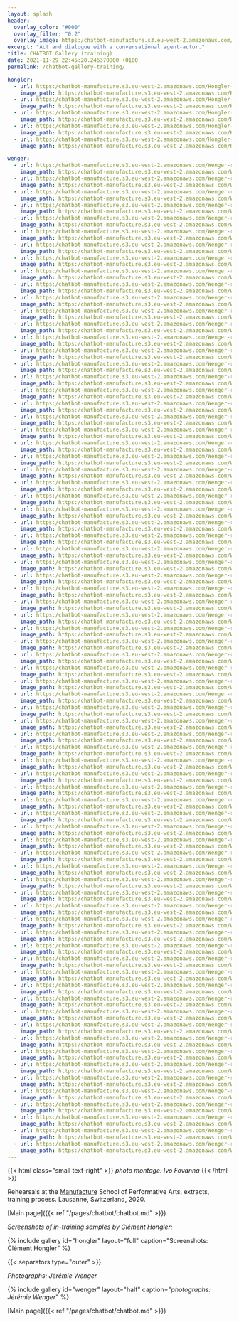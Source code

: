 ```yaml
---
layout: splash
header:
  overlay_color: "#000"
  overlay_filter: "0.2"
  overlay_image: https:/chatbot-manufacture.s3.eu-west-2.amazonaws.com/Fovanna-chatbot-2021-37.webp
excerpt: "Act and dialogue with a conversational agent-actor."
title: CHATBOT Gallery (training)
date: 2021-11-29 22:45:20.246370800 +0100  
permalink: /chatbot-gallery-training/

hongler:
  - url: https:/chatbot-manufacture.s3.eu-west-2.amazonaws.com/Hongler-training-2021-1.webp
    image_path: https:/chatbot-manufacture.s3.eu-west-2.amazonaws.com/Hongler-training-2021-1.low.webp
  - url: https:/chatbot-manufacture.s3.eu-west-2.amazonaws.com/Hongler-training-2021-2.webp
    image_path: https:/chatbot-manufacture.s3.eu-west-2.amazonaws.com/Hongler-training-2021-2.low.webp
  - url: https:/chatbot-manufacture.s3.eu-west-2.amazonaws.com/Hongler-training-2021-3.webp
    image_path: https:/chatbot-manufacture.s3.eu-west-2.amazonaws.com/Hongler-training-2021-3.low.webp
  - url: https:/chatbot-manufacture.s3.eu-west-2.amazonaws.com/Hongler-training-2021-4.webp
    image_path: https:/chatbot-manufacture.s3.eu-west-2.amazonaws.com/Hongler-training-2021-4.low.webp
  - url: https:/chatbot-manufacture.s3.eu-west-2.amazonaws.com/Hongler-training-2021-5.webp
    image_path: https:/chatbot-manufacture.s3.eu-west-2.amazonaws.com/Hongler-training-2021-5.low.webp

wenger:
  - url: https:/chatbot-manufacture.s3.eu-west-2.amazonaws.com/Wenger-rehearsals-2021-03.webp
    image_path: https:/chatbot-manufacture.s3.eu-west-2.amazonaws.com/Wenger-rehearsals-2021-03.low.webp
  - url: https:/chatbot-manufacture.s3.eu-west-2.amazonaws.com/Wenger-rehearsals-2021-02.webp
    image_path: https:/chatbot-manufacture.s3.eu-west-2.amazonaws.com/Wenger-rehearsals-2021-02.low.webp
  - url: https:/chatbot-manufacture.s3.eu-west-2.amazonaws.com/Wenger-rehearsals-2021-01.webp
    image_path: https:/chatbot-manufacture.s3.eu-west-2.amazonaws.com/Wenger-rehearsals-2021-01.low.webp
  - url: https:/chatbot-manufacture.s3.eu-west-2.amazonaws.com/Wenger-rehearsals-2021-53.webp
    image_path: https:/chatbot-manufacture.s3.eu-west-2.amazonaws.com/Wenger-rehearsals-2021-53.low.webp
  - url: https:/chatbot-manufacture.s3.eu-west-2.amazonaws.com/Wenger-rehearsals-2021-04.webp
    image_path: https:/chatbot-manufacture.s3.eu-west-2.amazonaws.com/Wenger-rehearsals-2021-04.low.webp
  - url: https:/chatbot-manufacture.s3.eu-west-2.amazonaws.com/Wenger-rehearsals-2021-05.webp
    image_path: https:/chatbot-manufacture.s3.eu-west-2.amazonaws.com/Wenger-rehearsals-2021-05.low.webp
  - url: https:/chatbot-manufacture.s3.eu-west-2.amazonaws.com/Wenger-rehearsals-2021-06.webp
    image_path: https:/chatbot-manufacture.s3.eu-west-2.amazonaws.com/Wenger-rehearsals-2021-06.low.webp
  - url: https:/chatbot-manufacture.s3.eu-west-2.amazonaws.com/Wenger-rehearsals-2021-07.webp
    image_path: https:/chatbot-manufacture.s3.eu-west-2.amazonaws.com/Wenger-rehearsals-2021-07.low.webp
  - url: https:/chatbot-manufacture.s3.eu-west-2.amazonaws.com/Wenger-rehearsals-2021-08.webp
    image_path: https:/chatbot-manufacture.s3.eu-west-2.amazonaws.com/Wenger-rehearsals-2021-08.low.webp
  - url: https:/chatbot-manufacture.s3.eu-west-2.amazonaws.com/Wenger-rehearsals-2021-09.webp
    image_path: https:/chatbot-manufacture.s3.eu-west-2.amazonaws.com/Wenger-rehearsals-2021-09.low.webp
  - url: https:/chatbot-manufacture.s3.eu-west-2.amazonaws.com/Wenger-rehearsals-2021-10.webp
    image_path: https:/chatbot-manufacture.s3.eu-west-2.amazonaws.com/Wenger-rehearsals-2021-10.low.webp
  - url: https:/chatbot-manufacture.s3.eu-west-2.amazonaws.com/Wenger-rehearsals-2021-11.webp
    image_path: https:/chatbot-manufacture.s3.eu-west-2.amazonaws.com/Wenger-rehearsals-2021-11.low.webp
  - url: https:/chatbot-manufacture.s3.eu-west-2.amazonaws.com/Wenger-rehearsals-2021-12.webp
    image_path: https:/chatbot-manufacture.s3.eu-west-2.amazonaws.com/Wenger-rehearsals-2021-12.low.webp
  - url: https:/chatbot-manufacture.s3.eu-west-2.amazonaws.com/Wenger-rehearsals-2021-13.webp
    image_path: https:/chatbot-manufacture.s3.eu-west-2.amazonaws.com/Wenger-rehearsals-2021-13.low.webp
  - url: https:/chatbot-manufacture.s3.eu-west-2.amazonaws.com/Wenger-rehearsals-2021-14.webp
    image_path: https:/chatbot-manufacture.s3.eu-west-2.amazonaws.com/Wenger-rehearsals-2021-14.low.webp
  - url: https:/chatbot-manufacture.s3.eu-west-2.amazonaws.com/Wenger-rehearsals-2021-15.webp
    image_path: https:/chatbot-manufacture.s3.eu-west-2.amazonaws.com/Wenger-rehearsals-2021-15.low.webp
  - url: https:/chatbot-manufacture.s3.eu-west-2.amazonaws.com/Wenger-rehearsals-2021-16.webp
    image_path: https:/chatbot-manufacture.s3.eu-west-2.amazonaws.com/Wenger-rehearsals-2021-16.low.webp
  - url: https:/chatbot-manufacture.s3.eu-west-2.amazonaws.com/Wenger-rehearsals-2021-17.webp
    image_path: https:/chatbot-manufacture.s3.eu-west-2.amazonaws.com/Wenger-rehearsals-2021-17.low.webp
  - url: https:/chatbot-manufacture.s3.eu-west-2.amazonaws.com/Wenger-rehearsals-2021-18.webp
    image_path: https:/chatbot-manufacture.s3.eu-west-2.amazonaws.com/Wenger-rehearsals-2021-18.low.webp
  - url: https:/chatbot-manufacture.s3.eu-west-2.amazonaws.com/Wenger-rehearsals-2021-19.webp
    image_path: https:/chatbot-manufacture.s3.eu-west-2.amazonaws.com/Wenger-rehearsals-2021-19.low.webp
  - url: https:/chatbot-manufacture.s3.eu-west-2.amazonaws.com/Wenger-rehearsals-2021-20.webp
    image_path: https:/chatbot-manufacture.s3.eu-west-2.amazonaws.com/Wenger-rehearsals-2021-20.low.webp
  - url: https:/chatbot-manufacture.s3.eu-west-2.amazonaws.com/Wenger-rehearsals-2021-21.webp
    image_path: https:/chatbot-manufacture.s3.eu-west-2.amazonaws.com/Wenger-rehearsals-2021-21.low.webp
  - url: https:/chatbot-manufacture.s3.eu-west-2.amazonaws.com/Wenger-rehearsals-2021-22.webp
    image_path: https:/chatbot-manufacture.s3.eu-west-2.amazonaws.com/Wenger-rehearsals-2021-22.low.webp
  - url: https:/chatbot-manufacture.s3.eu-west-2.amazonaws.com/Wenger-rehearsals-2021-48.webp
    image_path: https:/chatbot-manufacture.s3.eu-west-2.amazonaws.com/Wenger-rehearsals-2021-48.low.webp
  - url: https:/chatbot-manufacture.s3.eu-west-2.amazonaws.com/Wenger-rehearsals-2021-23.webp
    image_path: https:/chatbot-manufacture.s3.eu-west-2.amazonaws.com/Wenger-rehearsals-2021-23.low.webp
  - url: https:/chatbot-manufacture.s3.eu-west-2.amazonaws.com/Wenger-rehearsals-2021-24.webp
    image_path: https:/chatbot-manufacture.s3.eu-west-2.amazonaws.com/Wenger-rehearsals-2021-24.low.webp
  - url: https:/chatbot-manufacture.s3.eu-west-2.amazonaws.com/Wenger-rehearsals-2021-25.webp
    image_path: https:/chatbot-manufacture.s3.eu-west-2.amazonaws.com/Wenger-rehearsals-2021-25.low.webp
  - url: https:/chatbot-manufacture.s3.eu-west-2.amazonaws.com/Wenger-rehearsals-2021-26.webp
    image_path: https:/chatbot-manufacture.s3.eu-west-2.amazonaws.com/Wenger-rehearsals-2021-26.low.webp
  - url: https:/chatbot-manufacture.s3.eu-west-2.amazonaws.com/Wenger-rehearsals-2021-27.webp
    image_path: https:/chatbot-manufacture.s3.eu-west-2.amazonaws.com/Wenger-rehearsals-2021-27.low.webp
  - url: https:/chatbot-manufacture.s3.eu-west-2.amazonaws.com/Wenger-rehearsals-2021-29.webp
    image_path: https:/chatbot-manufacture.s3.eu-west-2.amazonaws.com/Wenger-rehearsals-2021-29.low.webp
  - url: https:/chatbot-manufacture.s3.eu-west-2.amazonaws.com/Wenger-rehearsals-2021-28.webp
    image_path: https:/chatbot-manufacture.s3.eu-west-2.amazonaws.com/Wenger-rehearsals-2021-28.low.webp
  - url: https:/chatbot-manufacture.s3.eu-west-2.amazonaws.com/Wenger-rehearsals-2021-30.webp
    image_path: https:/chatbot-manufacture.s3.eu-west-2.amazonaws.com/Wenger-rehearsals-2021-30.low.webp
  - url: https:/chatbot-manufacture.s3.eu-west-2.amazonaws.com/Wenger-rehearsals-2021-41.webp
    image_path: https:/chatbot-manufacture.s3.eu-west-2.amazonaws.com/Wenger-rehearsals-2021-41.low.webp
  - url: https:/chatbot-manufacture.s3.eu-west-2.amazonaws.com/Wenger-rehearsals-2021-32.webp
    image_path: https:/chatbot-manufacture.s3.eu-west-2.amazonaws.com/Wenger-rehearsals-2021-32.low.webp
  - url: https:/chatbot-manufacture.s3.eu-west-2.amazonaws.com/Wenger-rehearsals-2021-33.webp
    image_path: https:/chatbot-manufacture.s3.eu-west-2.amazonaws.com/Wenger-rehearsals-2021-33.low.webp
  - url: https:/chatbot-manufacture.s3.eu-west-2.amazonaws.com/Wenger-rehearsals-2021-34.webp
    image_path: https:/chatbot-manufacture.s3.eu-west-2.amazonaws.com/Wenger-rehearsals-2021-34.low.webp
  - url: https:/chatbot-manufacture.s3.eu-west-2.amazonaws.com/Wenger-rehearsals-2021-37.webp
    image_path: https:/chatbot-manufacture.s3.eu-west-2.amazonaws.com/Wenger-rehearsals-2021-37.low.webp
  - url: https:/chatbot-manufacture.s3.eu-west-2.amazonaws.com/Wenger-rehearsals-2021-38.webp
    image_path: https:/chatbot-manufacture.s3.eu-west-2.amazonaws.com/Wenger-rehearsals-2021-38.low.webp
  - url: https:/chatbot-manufacture.s3.eu-west-2.amazonaws.com/Wenger-rehearsals-2021-36.webp
    image_path: https:/chatbot-manufacture.s3.eu-west-2.amazonaws.com/Wenger-rehearsals-2021-36.low.webp
  - url: https:/chatbot-manufacture.s3.eu-west-2.amazonaws.com/Wenger-rehearsals-2021-39.webp
    image_path: https:/chatbot-manufacture.s3.eu-west-2.amazonaws.com/Wenger-rehearsals-2021-39.low.webp
  - url: https:/chatbot-manufacture.s3.eu-west-2.amazonaws.com/Wenger-rehearsals-2021-31.webp
    image_path: https:/chatbot-manufacture.s3.eu-west-2.amazonaws.com/Wenger-rehearsals-2021-31.low.webp
  - url: https:/chatbot-manufacture.s3.eu-west-2.amazonaws.com/Wenger-rehearsals-2021-42.webp
    image_path: https:/chatbot-manufacture.s3.eu-west-2.amazonaws.com/Wenger-rehearsals-2021-42.low.webp
  - url: https:/chatbot-manufacture.s3.eu-west-2.amazonaws.com/Wenger-rehearsals-2021-43.webp
    image_path: https:/chatbot-manufacture.s3.eu-west-2.amazonaws.com/Wenger-rehearsals-2021-43.low.webp
  - url: https:/chatbot-manufacture.s3.eu-west-2.amazonaws.com/Wenger-rehearsals-2021-44.webp
    image_path: https:/chatbot-manufacture.s3.eu-west-2.amazonaws.com/Wenger-rehearsals-2021-44.low.webp
  - url: https:/chatbot-manufacture.s3.eu-west-2.amazonaws.com/Wenger-rehearsals-2021-45.webp
    image_path: https:/chatbot-manufacture.s3.eu-west-2.amazonaws.com/Wenger-rehearsals-2021-45.low.webp
  - url: https:/chatbot-manufacture.s3.eu-west-2.amazonaws.com/Wenger-rehearsals-2021-46.webp
    image_path: https:/chatbot-manufacture.s3.eu-west-2.amazonaws.com/Wenger-rehearsals-2021-46.low.webp
  - url: https:/chatbot-manufacture.s3.eu-west-2.amazonaws.com/Wenger-rehearsals-2021-47.webp
    image_path: https:/chatbot-manufacture.s3.eu-west-2.amazonaws.com/Wenger-rehearsals-2021-47.low.webp
  - url: https:/chatbot-manufacture.s3.eu-west-2.amazonaws.com/Wenger-rehearsals-2021-49.webp
    image_path: https:/chatbot-manufacture.s3.eu-west-2.amazonaws.com/Wenger-rehearsals-2021-49.low.webp
  - url: https:/chatbot-manufacture.s3.eu-west-2.amazonaws.com/Wenger-rehearsals-2021-50.webp
    image_path: https:/chatbot-manufacture.s3.eu-west-2.amazonaws.com/Wenger-rehearsals-2021-50.low.webp
  - url: https:/chatbot-manufacture.s3.eu-west-2.amazonaws.com/Wenger-rehearsals-2021-52.webp
    image_path: https:/chatbot-manufacture.s3.eu-west-2.amazonaws.com/Wenger-rehearsals-2021-52.low.webp
  - url: https:/chatbot-manufacture.s3.eu-west-2.amazonaws.com/Wenger-rehearsals-2021-54.webp
    image_path: https:/chatbot-manufacture.s3.eu-west-2.amazonaws.com/Wenger-rehearsals-2021-54.low.webp
  - url: https:/chatbot-manufacture.s3.eu-west-2.amazonaws.com/Wenger-rehearsals-2021-55.webp
    image_path: https:/chatbot-manufacture.s3.eu-west-2.amazonaws.com/Wenger-rehearsals-2021-55.low.webp
  - url: https:/chatbot-manufacture.s3.eu-west-2.amazonaws.com/Wenger-rehearsals-2021-56.webp
    image_path: https:/chatbot-manufacture.s3.eu-west-2.amazonaws.com/Wenger-rehearsals-2021-56.low.webp
  - url: https:/chatbot-manufacture.s3.eu-west-2.amazonaws.com/Wenger-rehearsals-2021-57.webp
    image_path: https:/chatbot-manufacture.s3.eu-west-2.amazonaws.com/Wenger-rehearsals-2021-57.low.webp
  - url: https:/chatbot-manufacture.s3.eu-west-2.amazonaws.com/Wenger-rehearsals-2021-58.webp
    image_path: https:/chatbot-manufacture.s3.eu-west-2.amazonaws.com/Wenger-rehearsals-2021-58.low.webp
  - url: https:/chatbot-manufacture.s3.eu-west-2.amazonaws.com/Wenger-rehearsals-2021-59.webp
    image_path: https:/chatbot-manufacture.s3.eu-west-2.amazonaws.com/Wenger-rehearsals-2021-59.low.webp
  - url: https:/chatbot-manufacture.s3.eu-west-2.amazonaws.com/Wenger-rehearsals-2021-60.webp
    image_path: https:/chatbot-manufacture.s3.eu-west-2.amazonaws.com/Wenger-rehearsals-2021-60.low.webp
  - url: https:/chatbot-manufacture.s3.eu-west-2.amazonaws.com/Wenger-rehearsals-2021-62.webp
    image_path: https:/chatbot-manufacture.s3.eu-west-2.amazonaws.com/Wenger-rehearsals-2021-62.low.webp
  - url: https:/chatbot-manufacture.s3.eu-west-2.amazonaws.com/Wenger-rehearsals-2021-63.webp
    image_path: https:/chatbot-manufacture.s3.eu-west-2.amazonaws.com/Wenger-rehearsals-2021-63.low.webp
  - url: https:/chatbot-manufacture.s3.eu-west-2.amazonaws.com/Wenger-rehearsals-2021-64.webp
    image_path: https:/chatbot-manufacture.s3.eu-west-2.amazonaws.com/Wenger-rehearsals-2021-64.low.webp
  - url: https:/chatbot-manufacture.s3.eu-west-2.amazonaws.com/Wenger-rehearsals-2021-65.webp
    image_path: https:/chatbot-manufacture.s3.eu-west-2.amazonaws.com/Wenger-rehearsals-2021-65.low.webp
  - url: https:/chatbot-manufacture.s3.eu-west-2.amazonaws.com/Wenger-rehearsals-2021-66.webp
    image_path: https:/chatbot-manufacture.s3.eu-west-2.amazonaws.com/Wenger-rehearsals-2021-66.low.webp
  - url: https:/chatbot-manufacture.s3.eu-west-2.amazonaws.com/Wenger-rehearsals-2021-67.webp
    image_path: https:/chatbot-manufacture.s3.eu-west-2.amazonaws.com/Wenger-rehearsals-2021-67.low.webp
  - url: https:/chatbot-manufacture.s3.eu-west-2.amazonaws.com/Wenger-rehearsals-2021-68.webp
    image_path: https:/chatbot-manufacture.s3.eu-west-2.amazonaws.com/Wenger-rehearsals-2021-68.low.webp
  - url: https:/chatbot-manufacture.s3.eu-west-2.amazonaws.com/Wenger-rehearsals-2021-69.webp
    image_path: https:/chatbot-manufacture.s3.eu-west-2.amazonaws.com/Wenger-rehearsals-2021-69.low.webp
  - url: https:/chatbot-manufacture.s3.eu-west-2.amazonaws.com/Wenger-rehearsals-2021-70.webp
    image_path: https:/chatbot-manufacture.s3.eu-west-2.amazonaws.com/Wenger-rehearsals-2021-70.low.webp
  - url: https:/chatbot-manufacture.s3.eu-west-2.amazonaws.com/Wenger-rehearsals-2021-71.webp
    image_path: https:/chatbot-manufacture.s3.eu-west-2.amazonaws.com/Wenger-rehearsals-2021-71.low.webp
  - url: https:/chatbot-manufacture.s3.eu-west-2.amazonaws.com/Wenger-rehearsals-2021-72.webp
    image_path: https:/chatbot-manufacture.s3.eu-west-2.amazonaws.com/Wenger-rehearsals-2021-72.low.webp
  - url: https:/chatbot-manufacture.s3.eu-west-2.amazonaws.com/Wenger-rehearsals-2021-73.webp
    image_path: https:/chatbot-manufacture.s3.eu-west-2.amazonaws.com/Wenger-rehearsals-2021-73.low.webp
  - url: https:/chatbot-manufacture.s3.eu-west-2.amazonaws.com/Wenger-rehearsals-2021-74.webp
    image_path: https:/chatbot-manufacture.s3.eu-west-2.amazonaws.com/Wenger-rehearsals-2021-74.low.webp
  - url: https:/chatbot-manufacture.s3.eu-west-2.amazonaws.com/Wenger-rehearsals-2021-75.webp
    image_path: https:/chatbot-manufacture.s3.eu-west-2.amazonaws.com/Wenger-rehearsals-2021-75.low.webp
  - url: https:/chatbot-manufacture.s3.eu-west-2.amazonaws.com/Wenger-rehearsals-2021-79.webp
    image_path: https:/chatbot-manufacture.s3.eu-west-2.amazonaws.com/Wenger-rehearsals-2021-79.low.webp
  - url: https:/chatbot-manufacture.s3.eu-west-2.amazonaws.com/Wenger-rehearsals-2021-77.webp
    image_path: https:/chatbot-manufacture.s3.eu-west-2.amazonaws.com/Wenger-rehearsals-2021-77.low.webp
  - url: https:/chatbot-manufacture.s3.eu-west-2.amazonaws.com/Wenger-rehearsals-2021-81.webp
    image_path: https:/chatbot-manufacture.s3.eu-west-2.amazonaws.com/Wenger-rehearsals-2021-81.low.webp
  - url: https:/chatbot-manufacture.s3.eu-west-2.amazonaws.com/Wenger-rehearsals-2021-80.webp
    image_path: https:/chatbot-manufacture.s3.eu-west-2.amazonaws.com/Wenger-rehearsals-2021-80.low.webp
---
```


{{< html class="small text-right" >}}
*photo montage: Ivo Fovanna*
{{< /html >}}

Rehearsals at the [Manufacture](https://www.manufacture.ch/) School of Performative Arts, extracts, training process.
Lausanne, Switzerland, 2020.

[Main page]({{< ref "/pages/chatbot/chatbot.md" >}})

*Screenshots of in-training samples by Clément Hongler:*

{% include gallery id="hongler" layout="full" caption="Screenshots: Clément Hongler" %}

{{< separators type="outer" >}}

*Photographs: Jérémie Wenger*

{% include gallery id="wenger" layout="half" caption="*photographs: Jérémie Wenger*" %}

[Main page]({{< ref "/pages/chatbot/chatbot.md" >}})
